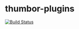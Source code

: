 # thumbor-plugins
[![Build Status](https://travis-ci.org/thumbor/thumbor-plugins.svg?branch=master)](https://travis-ci.org/thumbor/thumbor-plugins)
